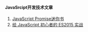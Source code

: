 #### JavaSrcipt开发技术文章

1. [JavaScript Promise迷你书](http://liubin.github.io/promises-book/)
2. [给 JavaScript 初心者的 ES2015 实战](http://gank.io/post/564151c1f1df1210001c9161)